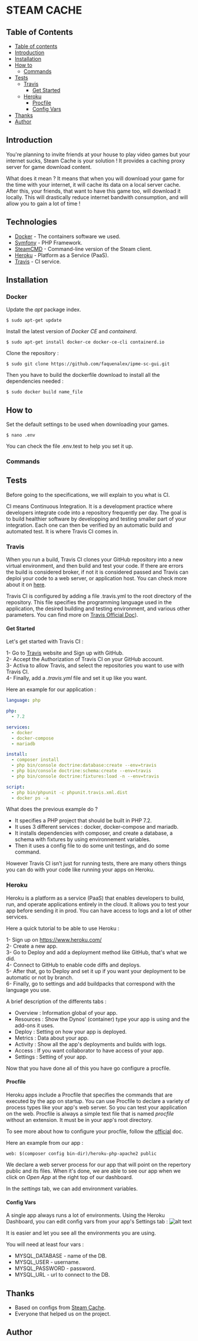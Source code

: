 # STEAM CACHE 

## Table of Contents

* [Table of contents](#table-of-contents)
* [Introduction](#introduction)
* [Installation](#installation)
* [How to](#how-to)
    - [Commands](#commands)
* [Tests](#tests)
    - [Travis](#travis)
        - [Get Started](#get-started)
    - [Heroku](#heroku)
        - [Procfile](#procfile)
        - [Config Vars](#config-vars)
* [Thanks](#thanks)
* [Author](#author)

## Introduction

You're planning to invite friends at your house to play video games but your internet sucks, Steam Cache is your solution !
It provides a caching proxy server for game download content.

What does it mean ?
It means that when you will download your game for the time with your internet, it will cache its data on a local server cache. After this, your friends, that want to have this game too, will download it locally. This will drastically reduce internet bandwith consumption, and will allow you to gain a lot of time !

## Technologies

* [Docker](https://hub.docker.com/r/steamcache/monolithic) - The containers software we used.
* [Symfony](https://symfony.com/) - PHP Framework.
* [SteamCMD](https://developer.valvesoftware.com/wiki/SteamCMD) - Command-line version of the Steam client.
* [Heroku](https://devcenter.heroku.com/categories/reference) - Platform as a Service (PaaS).
* [Travis](https://docs.travis-ci.com/) - CI service.


## Installation

### Docker

Update the *apt* package index.

```shell
$ sudo apt-get update
```
Install the latest version of *Docker CE* and *containerd*.

```shell
$ sudo apt-get install docker-ce docker-ce-cli containerd.io
```

Clone the repository :

```shell
$ sudo git clone https://github.com/faquenalex/ipme-sc-gui.git
```

Then you have to build the dockerfile download to install all the dependencies needed :

```shell
$ sudo docker build name_file
```

## How to

Set the default settings to be used when downloading your games.

```shell
$ nano .env
```
 You can check the file .env.test to help you set it up.


 ### Commands

## Tests

Before going to the specifications, we will explain to you what is CI.

CI means Continuous Integration. It is a development practice where developers integrate code into a repository frequently per day. The goal is to build healthier software by developping and testing smaller part of your integration. Each one can then be verified by an automatic build and automated test. It is where Travis CI comes in.


### Travis

When you run a build, Travis CI clones your GitHub repository into a new virtual environment, and then build and test your code. If there are errors the build is considered broker, if not it is considered passed and Travis can deploi your code to a web server, or application host. You can check more about it on [here](https://docs.travis-ci.com/user/for-beginners/).

Travis CI is configured by adding a file .travis.yml to the root directory of the repository. This file specifies the programming  language used in the application, the desired building and testing environment, and various other parameters. You can find more on [Travis Official Doc](https://docs.travis-ci.com/user/customizing-the-build)).

#### Get Started

Let's get started with Travis CI :

1- Go to [Travis](https://travis-ci.com/) website and Sign up with GitHub. \
2- Accept the Authorization of Travis CI on your GitHub account. \
3- Activa to allow Travis, and select the repositories you want to use with Travis CI. \
4- Finally, add a *.travis.yml* file and set it up like you want.

Here an example for our application :

```yml
language: php

php:
  - 7.2

services:
  - docker
  - docker-compose
  - mariadb

install:
  - composer install
  - php bin/console doctrine:database:create --env=travis
  - php bin/console doctrine:schema:create --env=travis
  - php bin/console doctrine:fixtures:load -n --env=travis

script:
  - php bin/phpunit -c phpunit.travis.xml.dist
  - docker ps -a
```
What does the previous example do ?
- It specifies a PHP project that should be built in PHP 7.2.
- It uses 3 different services : docker, docker-compose and mariadb.
- It installs dependencies with composer, and create a database, a schema with fixtures by using environnement variables.
- Then it uses a config file to do some unit testings, and do some command.



However Travis CI isn’t just for running tests, there are many others things you can do with your code like running your apps on Heroku.

### Heroku

Heroku is a platform as a service (PaaS) that enables developers to build, run, and operate applications entirely in the cloud. It allows you to test your app before sending it in prod. You can have access to logs and a lot of other services.

Here a quick tutorial to be able to use Heroku :

 1- Sign up on https://www.heroku.com/ \
 2- Create a new app. \
 3- Go to Deploy and add a deployment method like GitHub, that's what we did. \
 4- Connect to GitHub to enable code diffs and deploys. \
 5- After that, go to Deploy and set it up if you want your deployment to be automatic or not by branch. \
 6- Finally, go to settings and add buildpacks that correspond with the language you use.

A brief description of the differents tabs :

- Overview : Information global of your app.
- Resources : Show the Dynos' (container) type your app is using and the add-ons it uses.
- Deploy : Setting on how your app is deployed.
- Metrics : Data about your app.
- Activity : Show all the app's deployments and builds with logs.
- Access : If you want collaborator to have access of your app.
- Settings : Setting of your app.

Now that you have done all of this you have go configure a procfile.

#### Procfile

Heroku apps include a Procfile that specifies the commands that are executed by the app on startup.
You can use Procfile to declare a variety of process types like your app's web server. So you can test your application on the web.
Procfile is always a simple text file that is named *procfile* without an extension. It must be in your app's root directory.

To see more about how to configure your procfile, follow the [official](https://devcenter.heroku.com/articles/procfile) doc.

Here an example from our app :

```
web: $(composer config bin-dir)/heroku-php-apache2 public
```

We declare a web server process for our app that will point on the repertory public and its files.
When it's done, we are able to see our app when we click on *Open App* at the right top of our dashboard.

In the *settings* tab, we can add environment variables.

#### Config Vars

A single app always runs a lot of environments.
Using the Heroku Dashboard, you can edit config vars from your app's Settings tab :
![alt text](https://image.prntscr.com/image/CN9Fa7taRMiVwx9G4DrZRQ.png)

It is easier and let you see all the environments you are using.

You will need at least four vars :

- MYSQL_DATABASE - name of the DB.
- MYSQL_USER -  username.
- MYSQL_PASSWORD - password.
- MYSQL_URL - url to connect to the DB.


## Thanks

- Based on configs from [Steam Cache](https://github.com/steamcache/).
- Everyone that helped us on the project.


## Author
